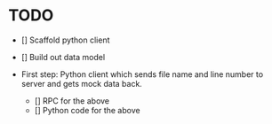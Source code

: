 # TODO

- [] Scaffold python client
- [] Build out data model

- First step: Python client which sends file name and line number to server and gets mock data back.
    - [] RPC for the above
    - [] Python code for the above
